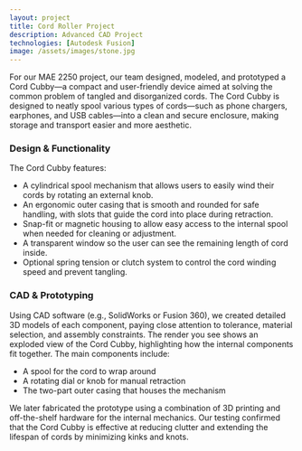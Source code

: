 ```yaml
---
layout: project
title: Cord Roller Project
description: Advanced CAD Project
technologies: [Autodesk Fusion]
image: /assets/images/stone.jpg
---
```


For our MAE 2250 project, our team designed, modeled, and prototyped a Cord Cubby—a compact and user-friendly device aimed at solving the common problem of tangled and disorganized cords. The Cord Cubby is designed to neatly spool various types of cords—such as phone chargers, earphones, and USB cables—into a clean and secure enclosure, making storage and transport easier and more aesthetic.

### Design & Functionality

The Cord Cubby features:

- A cylindrical spool mechanism that allows users to easily wind their cords by rotating an external knob.  
- An ergonomic outer casing that is smooth and rounded for safe handling, with slots that guide the cord into place during retraction.  
- Snap-fit or magnetic housing to allow easy access to the internal spool when needed for cleaning or adjustment.  
- A transparent window so the user can see the remaining length of cord inside.  
- Optional spring tension or clutch system to control the cord winding speed and prevent tangling.  

### CAD & Prototyping

Using CAD software (e.g., SolidWorks or Fusion 360), we created detailed 3D models of each component, paying close attention to tolerance, material selection, and assembly constraints. The render you see shows an exploded view of the Cord Cubby, highlighting how the internal components fit together. The main components include:

- A spool for the cord to wrap around  
- A rotating dial or knob for manual retraction  
- The two-part outer casing that houses the mechanism  

We later fabricated the prototype using a combination of 3D printing and off-the-shelf hardware for the internal mechanics. Our testing confirmed that the Cord Cubby is effective at reducing clutter and extending the lifespan of cords by minimizing kinks and knots.